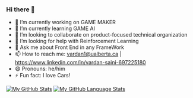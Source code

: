 ### Hi there 👋

<!--
**vardansaini/vardansaini** is a ✨ _special_ ✨ repository because its `README.md` (this file) appears on your GitHub profile. 

Here are some ideas to get you started: -->

- 🔭 I’m currently working on GAME MAKER
- 🌱 I’m currently learning GAME AI
- 👯 I’m looking to collaborate on product-focused technical organization
- 🤔 I’m looking for help with Reinforcement Learning
- 💬 Ask me about Front End in any FrameWork
- 📫 How to reach me: vardan1@ualberta.ca | https://www.linkedin.com/in/vardan-saini-697225180
- 😄 Pronouns: he/him
- ⚡ Fun fact: I love Cars!

[![My GitHub Stats](https://github-readme-stats.vercel.app/api/?username=vardansaini&count_private=true&theme=tokyonight&showicons=true)]()
[![My GitHub Language Stats](https://github-readme-stats.vercel.app/api/top-langs/?username=vardansaini&langs_count=5&theme=tokyonight)]()
